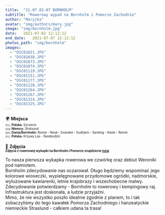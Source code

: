 ```yaml
---
title:  "21.07.02-07 BORNHOLM"
subtitle: "Rowerowy wypad na Bornholm i Pomorze Zachodnie"
author: "Maryjka"
avatar: "img/authors/mary.jpg"
image: "img/bornholm.jpg"
date:   2021-07-02 12:12:12
end_date:   2021-07-07 12:12:12
photos_path: "img/bornholm"
images:
  - "DSC01021.JPG"
  - "DSC01038.JPG"
  - "DSC01073.JPG"
  - "DSC01074.JPG"
  - "DSC01119.JPG"
  - "DSC01151.JPG"
  - "DSC01177.JPG"
  - "DSC01220.JPG"
  - "DSC01264.JPG"
  - "DSC01267.JPG"
  - "DSC01314.JPG"
  - "DSC01325.JPG"
---
```

🌍 **Miejsca**<br/>
<sub><sup>🇵🇱 **Polska:** Szczecin</sup></sub><br/>
<sub><sup>🇩🇪 **Niemcy:** Stralsund</sup></sub><br/>
<sub><sup>🇩🇰 **Dania/Bornholm:** Ronne - Nexø - Svaneke - Gudhjem - Sandvig - Hasle - Ronne</sup></sub><br/>
<sub><sup>🇵🇱 **Polska:** Krzywy Las - Świebodzin</sup></sub><br/>
<br/>
📸 **Zdjęcia**<br/>
<sub><sup>**Zdjęcia z rowerowej wykapki na Bornholm i Pomorze znajdziecie <a href="https://photos.app.goo.gl/7LxppjtHnWYhaJZU9">tutaj</a>**</sup></sub>

To nasza pierwsza wykapka rowerowa we czwórkę oraz debiut Weroniki pod namiotem. <br/>
Bornholm zdecydowanie nas oczarował. Długo będziemy wspominać jego kolorowe wioseczki, wypielęgnowane przydomowe ogródki, nadmorskie, wyluzowane kawiarenki, letnie krajobrazy i wszechobecne malwy. Zdecydowanie potwierdzamy - Bornholm to rowerowy i kempingowy raj. Infrastruktura jest doskonała, a ludzie przyjaźni.<br/>
Mimo, że nie wszystko poszło idealnie zgodnie z planem, to i tak zobaczyliśmy do tego kawałek Pomorza Zachodniego i hanzeatyckie niemieckie Straslund - całkiem udana ta trasa!

